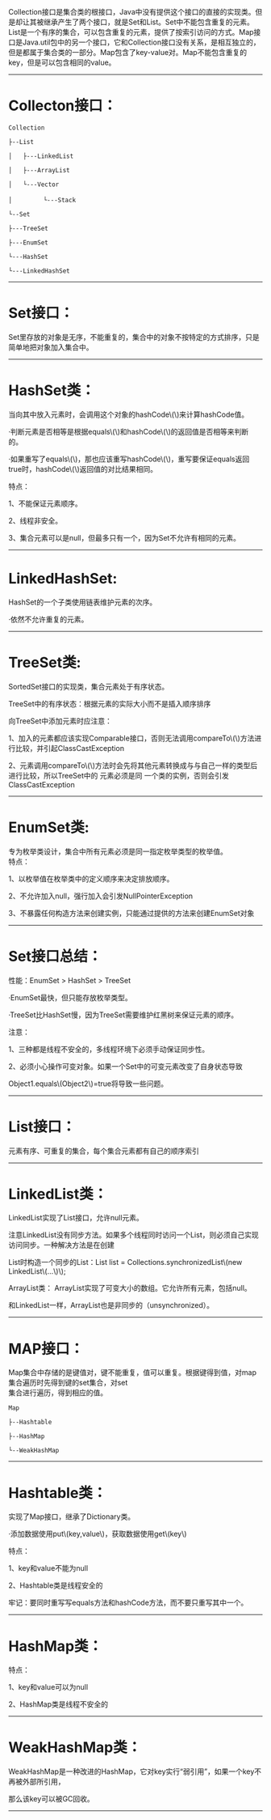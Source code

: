 Collection接口是集合类的根接口，Java中没有提供这个接口的直接的实现类。但是却让其被继承产生了两个接口，就是Set和List。Set中不能包含重复的元素。List是一个有序的集合，可以包含重复的元素，提供了按索引访问的方式。Map接口是Java.util包中的另一个接口，它和Collection接口没有关系，是相互独立的，但是都属于集合类的一部分。Map包含了key-value对。Map不能包含重复的key，但是可以包含相同的value。

---

# Collecton接口：

```
Collection

├--List

│   ├---LinkedList

│   ├---ArrayList

│   └---Vector

│　       └---Stack

└--Set

├---TreeSet

├---EnumSet

└---HashSet

└---LinkedHashSet
```

---

# Set接口：

Set里存放的对象是无序，不能重复的，集合中的对象不按特定的方式排序，只是简单地把对象加入集合中。

---

# HashSet类：

当向其中放入元素时，会调用这个对象的hashCode\\(\\)来计算hashCode值。

·判断元素是否相等是根据equals\\(\\)和hashCode\\(\\)的返回值是否相等来判断的。

·如果重写了equals\\(\\)，那也应该重写hashCode\\(\\)，重写要保证equals返回true时，hashCode\\(\\)返回值的对比结果相同。

特点：

1、不能保证元素顺序。

2、线程非安全。

3、集合元素可以是null，但最多只有一个，因为Set不允许有相同的元素。

---

# LinkedHashSet:

HashSet的一个子类使用链表维护元素的次序。

·依然不允许重复的元素。

---

# TreeSet类:

SortedSet接口的实现类，集合元素处于有序状态。

TreeSet中的有序状态：根据元素的实际大小而不是插入顺序排序

向TreeSet中添加元素时应注意：

1、加入的元素都应该实现Comparable接口，否则无法调用compareTo\\(\\)方法进行比较，并引起ClassCastException

2、元素调用compareTo\\(\\)方法时会先将其他元素转换成与与自己一样的类型后进行比较，所以TreeSet中的  元素必须是同                              一个类的实例，否则会引发ClassCastException

---

# EnumSet类:

专为枚举类设计，集合中所有元素必须是同一指定枚举类型的枚举值。  
    特点：

1、以枚举值在枚举类中的定义顺序来决定排放顺序。

2、不允许加入null，强行加入会引发NullPointerException

3、不暴露任何构造方法来创建实例，只能通过提供的方法来创建EnumSet对象

---

# Set接口总结：

性能：EnumSet &gt; HashSet &gt; TreeSet

·EnumSet最快，但只能存放枚举类型。

·TreeSet比HashSet慢，因为TreeSet需要维护红黑树来保证元素的顺序。

注意：

1、三种都是线程不安全的，多线程环境下必须手动保证同步性。

2、必须小心操作可变对象。如果一个Set中的可变元素改变了自身状态导致

Object1.equals\\\(Object2\\\)=true将导致一些问题。

---

# List接口：

元素有序、可重复的集合，每个集合元素都有自己的顺序索引

---

# LinkedList类：

LinkedList实现了List接口，允许null元素。

注意LinkedList没有同步方法。如果多个线程同时访问一个List，则必须自己实现访问同步。一种解决方法是在创建

List时构造一个同步的List：List list = Collections.synchronizedList\\(new LinkedList\\(...\\)\\);

ArrayList类：   ArrayList实现了可变大小的数组。它允许所有元素，包括null。

和LinkedList一样，ArrayList也是非同步的（unsynchronized）。

---

# MAP接口：

Map集合中存储的是键值对，键不能重复，值可以重复。根据键得到值，对map集合遍历时先得到键的set集合，对set  
集合进行遍历，得到相应的值。

```
Map

├--Hashtable

├--HashMap

└--WeakHashMap
```

---

# Hashtable类：

实现了Map接口，继承了Dictionary类。

·添加数据使用put\\(key,value\\)，获取数据使用get\\(key\\)

特点：

1、key和value不能为null

2、Hashtable类是线程安全的

牢记：要同时重写写equals方法和hashCode方法，而不要只重写其中一个。

---

# HashMap类：

特点：

1、key和value可以为null

2、HashMap类是线程不安全的

---

# WeakHashMap类：

WeakHashMap是一种改进的HashMap，它对key实行“弱引用”，如果一个key不再被外部所引用，

那么该key可以被GC回收。

---

# 

# 



